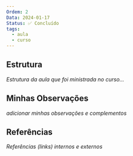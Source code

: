 ```yaml
---
Ordem: 2
Data: 2024-01-17
Status: ✅ Concluído
tags:
  - aula
  - curso
---
```


## Estrutura

 *Estrutura da aula que foi ministrada no curso...*

## Minhas Observações

*adicionar minhas observações e complementos*

## Referências

*Referências (links) internos e externos*





